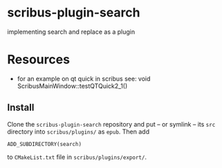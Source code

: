 # scribus-plugin-search

implementing search and replace as a plugin

# Resources

- for an example on qt quick in scribus see:
      void ScribusMainWindow::testQTQuick2_1()

## Install

Clone the `scribus-plugin-search` repository and put – or symlink – its `src` directory into `scribus/plugins/` as `epub`. Then add 

    ADD_SUBDIRECTORY(search)

to `CMakeList.txt` file in `scribus/plugins/export/`.
